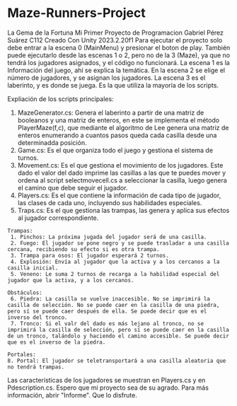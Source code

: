 # Maze-Runners-Project
 La Gema de la Fortuna
 Mi Primer Proyecto de Programacion
 Gabriel Pérez Suárez C112
 Creado Con Unity 2023.2.20f1
 Para ejecutar el proyecto solo debe entrar a la escena 0 (MainMenu) y presionar el boton de play.
 También puede ejecutarlo desde las escenas 1 o 2, pero no de la 3 (Maze), ya que no tendrá los jugadores asignados, y el código no funcionará.
 La escena 1 es la Información del juego, ahí se explica la temática.
 En la escena 2 se elige el número de jugadores, y se asignan los jugadores.
 La escena 3 es el laberinto, y es donde se juega. Es la que utiliza la mayoría de los scripts.

 Expliación de los scripts principales:
  1. MazeGenerator.cs: Genera el laberinto a partir de una matriz de booleanos y una matriz de enteros, en este se implementa el método PlayerMaze(f,c), que mediante el algoritmo de Lee genera una matriz de enteros enumerando a cuantos pasos queda cada casilla desde una determinadda posición.
  2. Game.cs: Es el que organiza todo el juego y gestiona el sistema de turnos.
  3. Movement.cs: Es el que gestiona el movimiento de los jugadores. Este dado el valor del dado imprime las casillas a las que te puedes mover y ordena al script selectmovecell.cs a seleccionar la casilla, luego genera el camino que debe seguir el jugador.
  4. Players.cs: Es el que contiene la información de cada tipo de jugador, las clases de cada uno, incluyendo sus habilidades especiales.
  5. Traps.cs: Es el que gestiona las trampas, las genera y aplica sus efectos al jugador correspondiente.
    
    Trampas:
     1. Pinchos: La próxima jugada del jugador será de una casilla.
     2. Fuego: El jugador se pone negro y se puede trasladar a una casilla cercana, recibiendo su efecto si es otra trampa.
     3. Trampa para osos: El jugador esperará 2 turnos.
     4. Explosión: Envía al jugador que la activa y a los cercanos a la casilla inicial.
     5. Veneno: Le suma 2 turnos de recarga a la habilidad especial del jugador que la activa, y a los cercanos.
    
    Obstáculos:
     6. Piedra: La casilla se vuelve inaccesible. No se imprimirá la casilla de selección. No se puede caer en la casilla de una piedra, pero sí se puede caer después de ella. Se puede decir que es el inverso del tronco.
     7. Tronco: Si el valr del dado es más lejano al tronco, no se imprimirá la casilla de selección, pero sí se puede caer en la casilla de un tronco, talándolo y haciendo el camino accesible. Se puede decir que es el inverso de la piedra.
    
    Portales:
    8. Portal: El jugador se teletransportará a una casilla aleatoria que no tendrá trampas.
 
 Las características de los jugadores se muestran en Players.cs y en Pdescription.cs.
 Espero que mi proyecto sea de su agrado.
 Para más información, abrir "Informe".
 Que lo disfrute.

